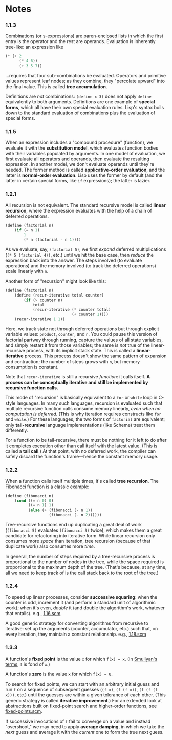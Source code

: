 # Notes

### 1.1.3
Combinations (or s-expressions) are paren-enclosed lists in which the first entry is the operator and the rest are operands. Evaluation is inherently tree-like: an expression like
```scm
(* (+ 2
      (* 4 6))
      (+ 3 5 7))
```
...requires that four sub-combinations be evaluated. Operators and primitive values represent leaf nodes; as they combine, they "percolate upward" into the final value. This is called **tree accumulation**.

Definitions are _not_ combinations: `(define x 3)` does not apply `define` equivalently to both arguments. Definitions are one example of **special forms**, which all have their own special evaluation rules. Lisp's syntax boils down to the standard evaluation of combinations plus the evaluation of special forms.

### 1.1.5
When an expression includes a "compound procedure" (function), we evaluate it with the **substitution model**, which evaluates function bodies with their variables populated by arguments. In one model of evaluation, we first evaluate all operators and operands, then evaluate the resulting expression. In another model, we don't evaluate operands until they're needed. The former method is called **applicative-order evaluation**, and the latter is **normal-order evaluation**. Lisp uses the former by default (and the latter in certain special forms, like `if` expressions); the latter is lazier.

### 1.2.1
All recursion is not equivalent. The standard recursive model is called **linear recursion**, where the expression evaluates with the help of a chain of deferred operations.
```scm
(define (factorial n)
    (if (= n 1)
        1
        (* n (factorial - n 1))))
```
As we evaluate, say, `(factorial 5)`, we first _expand_ deferred multiplications (`(* 5 (factorial 4))`, etc.) until we hit the base case, then _reduce_ the expression back into the answer. The steps involved (to evaluate operations) and the memory involved (to track the deferred operations) scale linearly with `n`.

Another form of "recursion" might look like this:
```scm
(define (factorial n)
    (define (recur-iterative total counter)
        (if (> counter n)
            total
            (recur-iterative (* counter total)
                             (+ counter 1))))
    (recur-iterative 1 1))
```

Here, we track state not through deferred operations but through explicit variable values: `product`, `counter`, and `n`. You could pause this version of factorial partway through running, capture the values of all state variables, and simply restart it from those variables; the same is _not_ true of the linear-recursive process, with its implicit stack state. This is called a **linear-iterative** process. This process doesn't show the same pattern of expansion and contraction; the number of steps grows with `n`, but memory consumption is constant.

Note that `recur-iterative` is still a recursive _function_: it calls itself. **A process can be conceptually iterative and still be implemented by recursive function calls.**

This mode of "recursion" is basically equivalent to a `for` or `while` loop in C-style languages. In many such languages, recursion is evaluated such that multiple recursive function calls consume memory linearly, _even when no computation is deferred_. (This is why iteration requires constructs like `for` and `while`.) For these languages, the two forms of `factorial` are equivalent; only **tail-recursive** language implementations (like Scheme) treat them differently.

For a function to be tail-recursive, there must be nothing for it left to do after it completes execution other than call itself with the latest value. (This is called a **tail call**.) At that point, with no deferred work, the compiler can safely discard the function's frame—hence the constant memory usage.

### 1.2.2
When a function calls itself multiple times, it's called **tree recursion**. The Fibonacci function is a classic example:
```scm
(define (fibonacci n)
    (cond ((= n 0) 0)
          ((= n 1) 1)
          (else (+ (fibonacci (- n 1))
                   (fibonacci (- n 2))))))
```
Tree-recursive functions end up duplicating a great deal of work (`(fibonacci 5)` evaluates `(fibonacci 3)` twice), which makes them a great candidate for refactoring into iterative form. While linear recursion only consumes more _space_ than iteration, tree recursion (because of that duplicate work) also consumes more _time_.

In general, the number of steps required by a tree-recursive process is proportional to the number of nodes in the tree, while the space required is proportional to the maximum depth of the tree. (That's because, at any time, all we need to keep track of is the call stack back to the root of the tree.)

### 1.2.4
To speed up linear processes, consider **successive squaring**: when the counter is odd, increment it (and perform a standard unit of algorithmic work); when it's even, _double_ it (and double the algorithm's work, whatever that entails). e.g., [1.16.scm](1.16.scm).

A good generic strategy for converting algorithms from recursive to iterative: set up the arguments (counter, accumulator, etc.) such that, on every iteration, they maintain a constant relationship. e.g., [1.18.scm](1.18.scm)

### 1.3.3
A function's **fixed point** is the value `x` for which `f(x) = x`. (In [Smullyan's terms](https://github.com/david-davidson/to-mock-a-mockingbird), `f` is fond of `x`.)

A function's **zero** is the value `x` for which `f(x) = 0`.

To search for fixed points, we can start with an arbitrary initial guess and run `f` on a sequence of subsequent guesses (`(f x)`, `(f (f x))`, `(f (f (f x)))`, etc.) until the guesses are within a given tolerance of each other. (This generic strategy is called **iterative improvement**.) For an extended look at abstractions built on fixed-point search and higher-order functions, see [fixed-points.scm](fixed-points.scm).

If successive invocations of `f` fail to converge on a value and instead "overshoot," we may need to apply **average damping**, in which we take the _next_ guess and average it with the _current_ one to form the true next guess.
